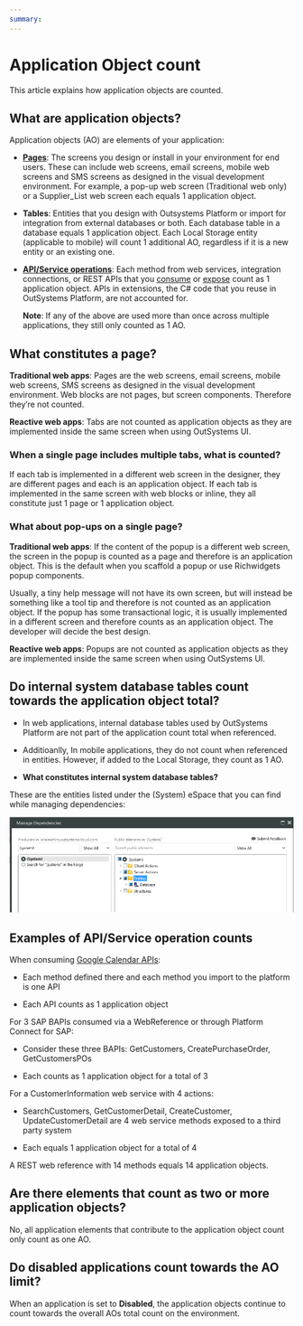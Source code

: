 ```yaml
---
summary: 
---
```


# Application Object count

This article explains how application objects are counted.

## What are application objects?

Application objects (AO) are elements of your application:

* [**Pages**](https://success.outsystems.com/Support/Enterprise_Customers/Licensing/Overview/Application_Object_count#What_constitutes_a_page.3F): The screens you design or install in your environment for end users. These can include web screens, email screens, mobile web screens and SMS screens as designed in the visual development environment. For example, a pop-up web screen (Traditional web only) or a Supplier_List web screen each equals 1 application object.

* **Tables**: Entities that you design with Outsystems Platform or import for integration from external databases or both. Each database table in a database equals 1 application object. Each Local Storage entity (applicable to mobile) will count 1 additional AO, regardless if it is a new entity or an existing one.

* [**API/Service operations**](https://success.outsystems.com/Support/Enterprise_Customers/Licensing/Overview/Application_Object_count#Examples_of_API.2FService_operation_counts): Each method from web services, integration connections, or REST APIs that you [consume](https://success.outsystems.com/Documentation/11/Extensibility_and_Integration/REST/Consume_REST_APIs) or [expose](https://success.outsystems.com/Documentation/11/Extensibility_and_Integration/REST/Expose_REST_APIs) count as 1 application object. APIs in extensions, the C# code that you reuse in OutSystems Platform, are not accounted for.

    **Note**: If any of the above are used more than once across multiple applications, they still only counted as 1 AO.

## What constitutes a page?

**Traditional web apps**: Pages are the web screens, email screens, mobile web screens, SMS screens as designed in the visual development environment. Web blocks are not pages, but screen components. Therefore they’re not counted.

**Reactive web apps**: Tabs are not counted as application objects as they are implemented inside the same screen when using OutSystems UI.

### When a single page includes multiple tabs, what is counted?

If each tab is implemented in a different web screen in the designer, they are different pages and each is an application object. If each tab is implemented in the same screen with web blocks or inline, they all constitute just 1 page or 1 application object.

### What about pop-ups on a single page?

**Traditional web apps**: If the content of the popup is a different web screen, the screen in the popup is counted as a page and therefore is an application object. This is the default when you scaffold a popup or use Richwidgets popup components. 

Usually, a tiny help message will not have its own screen, but will instead be something like a tool tip and therefore is not counted as an application object. If the popup has some transactional logic, it is usually implemented in a different screen and therefore counts as an application object. The developer will decide the best design.

**Reactive web apps**: Popups are not counted as application objects as they are implemented inside the same screen when using OutSystems UI.

## Do internal system database tables count towards the application object total?

* In web applications, internal database tables used by OutSystems Platform are not part of the application count total when referenced.

* Additioanlly, In mobile applications, they do  not count when referenced in entities. However, if  added to the Local Storage, they count as 1 AO.

* **What constitutes internal system database tables?**

These are the entities listed under the (System) eSpace that you can find while managing dependencies:

![](images/app-object-count_0.png)

## Examples of API/Service operation counts

When consuming [Google Calendar APIs](https://developers.google.com/google-apps/calendar/v3/reference/#CalendarList):

* Each method defined there and each method you import to the platform is one API

* Each API counts as 1 application object

For 3 SAP BAPIs consumed via a WebReference or through Platform Connect for SAP:

* Consider these three BAPIs: GetCustomers, CreatePurchaseOrder, GetCustomersPOs

* Each counts as 1 application object for a total of 3

For a CustomerInformation web service with 4 actions:

* SearchCustomers, GetCustomerDetail, CreateCustomer, UpdateCustomerDetail are 4 web service methods exposed to a third party system

* Each equals 1 application object for a total of 4

A REST web reference with 14 methods equals 14 application objects.

## Are there elements that count as two or more application objects?

No, all application elements that contribute to the application object count only count as one AO.  

## Do disabled applications count towards the AO limit?

When an application is set to **Disabled**, the application objects continue to count towards the overall AOs total count on the environment.

